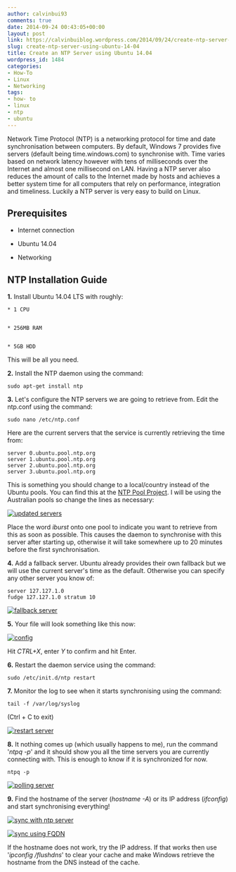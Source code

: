 ```yaml
---
author: calvinbui93
comments: true
date: 2014-09-24 00:43:05+00:00
layout: post
link: https://calvinbuiblog.wordpress.com/2014/09/24/create-ntp-server-using-ubuntu-14-04/
slug: create-ntp-server-using-ubuntu-14-04
title: Create an NTP Server using Ubuntu 14.04
wordpress_id: 1484
categories:
- How-To
- Linux
- Networking
tags:
- how- to
- linux
- ntp
- ubuntu
---
```


Network Time Protocol (NTP) is a networking protocol for time and date synchronisation between computers. By default, Windows 7 provides five servers (default being time.windows.com) to synchronise with. Time varies based on network latency however with tens of milliseconds over the Internet and almost one millisecond on LAN. Having a NTP server also reduces the amount of calls to the Internet made by hosts and achieves a better system time for all computers that rely on performance, integration and timeliness. Luckily a NTP server is very easy to build on Linux.

<!-- more -->


## Prerequisites





	
  * Internet connection

	
  * Ubuntu 14.04

	
  * Networking




## NTP Installation Guide


**1.** Install Ubuntu 14.04 LTS with roughly:




	
    * 1 CPU

	
    * 256MB RAM

	
    * 5GB HDD



This will be all you need.

**2.** Install the NTP daemon using the command:

    
    sudo apt-get install ntp


**3.** Let's configure the NTP servers we are going to retrieve from. Edit the ntp.conf using the command:

    
    sudo nano /etc/ntp.conf


Here are the current servers that the service is currently retrieving the time from:

    
    server 0.ubuntu.pool.ntp.org
    server 1.ubuntu.pool.ntp.org
    server 2.ubuntu.pool.ntp.org
    server 3.ubuntu.pool.ntp.org


This is something you should change to a local/country instead of the Ubuntu pools. You can find this at the [NTP Pool Project](http://www.pool.ntp.org). I will be using the Australian pools so change the lines as necessary:

[![updated servers](http://calvinbuiblog.files.wordpress.com/2014/09/24.png)](http://calvinbuiblog.files.wordpress.com/2014/09/24.png)

Place the word _iburst_ onto one pool to indicate you want to retrieve from this as soon as possible. This causes the daemon to synchronise with this server after starting up, otherwise it will take somewhere up to 20 minutes before the first synchronisation.

**4.** Add a fallback server. Ubuntu already provides their own fallback but we will use the current server's time as the default. Otherwise you can specify any other server you know of:

    
    server 127.127.1.0
    fudge 127.127.1.0 stratum 10


[![fallback server](http://calvinbuiblog.files.wordpress.com/2014/09/35.png)](http://calvinbuiblog.files.wordpress.com/2014/09/35.png)

**5.** Your file will look something like this now:

[![config](http://calvinbuiblog.files.wordpress.com/2014/09/43.png)](http://calvinbuiblog.files.wordpress.com/2014/09/43.png)

Hit _CTRL+X_, enter _Y_ to confirm and hit Enter.

**6.** Restart the daemon service using the command:

    
    sudo /etc/init.d/ntp restart


**7.** Monitor the log to see when it starts synchronising using the command:

    
    tail -f /var/log/syslog


(Ctrl + C to exit)

[![restart server](http://calvinbuiblog.files.wordpress.com/2014/09/53.png)](http://calvinbuiblog.files.wordpress.com/2014/09/53.png)

**8.** It nothing comes up (which usually happens to me), run the command '_ntpq -p_' and it should show you all the time servers you are currently connecting with. This is enough to know if it is synchronized for now.

    
    ntpq -p


[![polling server](http://calvinbuiblog.files.wordpress.com/2014/09/63.png)](http://calvinbuiblog.files.wordpress.com/2014/09/63.png)

**9.** Find the hostname of the server (_hostname -A_) or its IP address (_ifconfig_) and start synchronising everything!

[![sync with ntp server](http://calvinbuiblog.files.wordpress.com/2014/09/71.png)](http://calvinbuiblog.files.wordpress.com/2014/09/71.png)

[![sync using FQDN](http://calvinbuiblog.files.wordpress.com/2014/09/91.png)](http://calvinbuiblog.files.wordpress.com/2014/09/91.png)

If the hostname does not work, try the IP address. If that works then use '_ipconfig /flushdns_' to clear your cache and make Windows retrieve the hostname from the DNS instead of the cache.
